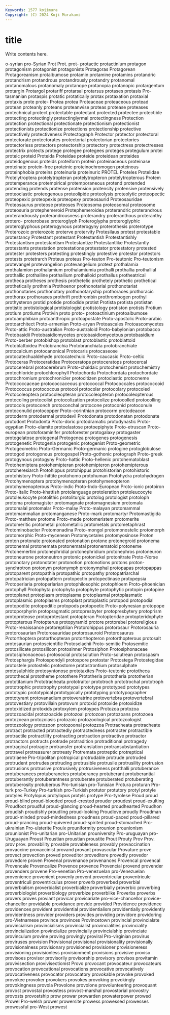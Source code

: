 ```yaml
---
Keywords: 1577 kojimura
Copyright: (C) 2024 Koji Murakami
---
```


# title

Write contents here.



o-syrian pro-Syrian Prot Prot. prot- protactic
protactinium protagon protagonism protagonist protagonists Protagoras Protagorean Protagoreanism protalbumose protamin
protamine protamins protandric protandrism protandrous protandrously protandry protanomal protanomalous protanomaly
protanope protanopia protanopic protargentum protargin Protargol protariff protarsal protarsus protases
protasis Pro-tasmanian protaspis protatic protatically protax protaxation protaxial protaxis prote
prote- Protea protea Proteaceae proteaceous protead protean proteanly proteans proteanwise
proteas protease proteases protechnical protect protectable protectant protected protectee protectible
protecting protectingly protectinglyrmal protectingness Protection protection protectional protectionate protectionism protectionist
protectionists protectionize protections protectionship protective protectively protectiveness Protectograph Protector protector
protectoral protectorate protectorates protectorial protectorian protectories protectorless protectors protectorship protectory
protectress protectresses protectrix protects protege protegee protegees proteges protegulum protei
proteic proteid Proteida Proteidae proteide proteidean proteides proteidogenous proteids proteiform
protein proteinaceous proteinase proteinate protein-free proteinic proteinochromogen proteinous proteinphobia proteins
proteinuria proteinuric PROTEL Proteles Protelidae Protelytroptera protelytropteran protelytropteron protelytropterous Protem
protemperance protempirical protemporaneous protend protended protending protends protense protension protensity
protensive protensively proteoclastic proteogenous proteolipide proteolysis proteolytic proteopectic proteopexic proteopexis
proteopexy proteosaurid Proteosauridae Proteosaurus proteose proteoses Proteosoma proteosomal proteosome proteosuria
protephemeroid Protephemeroidea proterandric proterandrous proterandrously proterandrousness proterandry proteranthous proteranthy protero-
proterobase proteroglyph Proteroglypha proteroglyphic proteroglyphous proterogynous proterogyny proterothesis proterotype Proterozoic
proterozoic proterve protervity Protesilaus protest protestable protestancy Protestant protestant Protestantish
Protestantishly Protestantism protestantism Protestantize Protestantlike Protestantly protestants protestation protestations protestator
protestatory protested protester protesters protesting protestingly protestive protestor protestors protests
protetrarch Proteus proteus Pro-teuton Pro-teutonic Pro-teutonism protevangel protevangelion protevangelium protext
prothalamia prothalamion prothalamium prothalamiumia prothalli prothallia prothallial prothallic prothalline prothallium
prothalloid prothallus protheatrical protheca protheses prothesis prothetelic prothetely prothetic prothetical
prothetically prothmia Prothoenor prothonotarial prothonotariat prothonotaries prothonotary prothonotaryship prothoraces prothoracic
prothorax prothoraxes prothrift prothrombin prothrombogen prothyl prothysteron protid protide protiodide
protist Protista protista protistan protistic protistological protistologist protistology protiston protists
Protium protium protiums Protivin proto proto- protoactinium protoalbumose protoamphibian protoanthropic
protoapostate Proto-apostolic Proto-arabic protoarchitect Proto-armenian Proto-aryan Protoascales Protoascomycetes Proto-attic Proto-australian
Proto-australoid Proto-babylonian protobacco Protobasidii Protobasidiomycetes protobasidiomycetous protobasidium Proto-berber protobishop protoblast
protoblastic protoblattoid Protoblattoidea Protobranchia Protobranchiata protobranchiate protocalcium protocanonical Protocaris protocaseose
protocatechualdehyde protocatechuic Proto-caucasic Proto-celtic Protoceras Protoceratidae Protoceratops protoceratops protocercal protocerebral
protocerebrum Proto-chaldaic protochemist protochemistry protochloride protochlorophyll Protochorda Protochordata protochordate protochromium
protochronicler protocitizen protoclastic protocneme Protococcaceae protococcaceous protococcal Protococcales protococcoid Protococcus
protococcus protocol protocolar protocolary protocoled Protocoleoptera protocoleopteran protocoleopteron protocoleopterous protocoling
protocolist protocolization protocolize protocolled protocolling protocols protoconch protoconchal protocone protoconid
protoconule protoconulid protocopper Proto-corinthian protocorm protodeacon protoderm protodermal protodevil Protodonata
protodonatan protodonate protodont Protodonta Proto-doric protodramatic protodynastic Proto-egyptian Proto-elamite protoelastose
protoepiphyte Proto-etruscan Proto-european protoforaminifer protoforester protogalaxy protogaster protogelatose protogenal Protogenea
protogenes protogenesis protogenetic Protogenia protogenic protogenist Proto-geometric Protogeometric Proto-Germanic Proto-germanic
protogine protoglobulose protogod protogonous protogospel Proto-gothonic protograph Proto-greek protogynous protogyny
Proto-hattic Proto-hellenic protohematoblast Protohemiptera protohemipteran protohemipteron protohemipterous protoheresiarch Protohippus protohippus
protohistorian protohistoric protohistory Proto-hittite protohomo protohuman Protohydra protohydrogen Protohymenoptera protohymenopteran
protohymenopteron protohymenopterous Proto-indic Proto-Indo-European Proto-ionic protoiron Proto-Italic Proto-khattish protolanguage protoleration
protoleucocyte protoleukocyte protolithic protoliturgic protolog protologist protoloph protoma protomagister protomagnate
protomagnesium protomala protomalal protomalar Proto-malay Proto-malayan protomammal protomammalian protomanganese Proto-mark
protomartyr Protomastigida Proto-matthew protome Proto-mede protomeristem protomerite protomeritic protometal protometallic
protometals protometaphrast Protominobacter Protomonadina Proto-mongol protomonostelic protomorph protomorphic Proto-mycenean Protomycetales
protomyosinose Proton proton protonate protonated protonation protone protonegroid protonema protonemal
protonemata protonematal protonematoid protoneme Protonemertini protonephridial protonephridium protonephros protoneuron protoneurone
protoneutron protonic protonickel protonitrate Proto-Norse protonotary protonotater protonotion protonotions protons
proton-synchrotron protonym protonymph protonymphal protopapas protopappas protoparent protopathia protopathic protopathy
protopatriarchal protopatrician protopattern protopectin protopectinase protopepsia Protoperlaria protoperlarian protophilosophic protophloem
Proto-phoenician protophyll Protophyta protophyta protophyte protophytic protopin protopine protoplanet protoplasm
protoplasma protoplasmal protoplasmatic protoplasmic protoplasms protoplast protoplastic protopod protopodial protopodite
protopoditic protopods protopoetic Proto-polynesian protopope protoporphyrin protopragmatic protopresbyter protopresbytery protoprism
protoproteose protoprotestant protopteran Protopteridae protopteridophyte protopterous Protopterus protopyramid protore protorebel
protoreligious Proto-renaissance protoreptilian Protorohippus protorosaur Protorosauria protorosaurian Protorosauridae protorosauroid Protorosaurus
Protorthoptera protorthopteran protorthopteron protorthopterous protosalt protosaurian protoscientific Protoselachii Proto-semitic Protosemitic
protosilicate protosilicon protosinner Protosiphon Protosiphonaceae protosiphonaceous protosocial protosolution Proto-solutrean protospasm
Protosphargis Protospondyli protospore protostar Protostega Protostegidae protostele protostelic protostome protostrontium
protosulphate protosulphide protosyntonose prototaxites Proto-teutonic prototheca protothecal prototheme protothere Prototheria
prototheria prototherian prototitanium Prototracheata prototraitor prototroch prototrochal prototroph prototrophic prototrophy
prototypal prototype prototyped prototypes prototypic prototypical prototypically prototyping prototypographer prototyrant
protovanadium protoveratrine protovertebra protovertebral protovestiary protovillain protovum protoxid protoxide protoxidize
protoxidized protoxids protoxylem protoypes Protozoa protozoa protozoacidal protozoacide protozoal protozoan
protozoans protozoea protozoean protozoiasis protozoic protozoological protozoologist protozoology protozoon protozoonal
protozzoa Protracheata protracheate protract protracted protractedly protractedness protracter protractible protractile
protractility protracting protraction protractive protractor protractors protracts protrade protradition protraditional
protragedy protragical protragie protransfer protranslation protransubstantiation protravel protreasurer protreaty Protremata
protreptic protreptical protriaene Pro-tripolitan protropical protrudable protrude protruded protrudent protrudes
protruding protrusible protrusile protrusility protrusion protrusions protrusive protrusively protrusiveness protthalli
protuberance protuberances protuberancies protuberancy protuberant protuberantial protuberantly protuberantness protuberate protuberated
protuberating protuberosity protuberous Pro-tunisian pro-Tunisian Protura proturan Pro-turk pro-Turkey Pro-turkish
pro-Turkish protutor protutory protyl protyle protyles Protylopus protylopus protyls protype
Pro-tyrolese Proud proud proud-blind proud-blooded proud-crested prouder proudest proud-exulting Proudfoot
proudful proud-glancing proud-hearted proudhearted Proudhon proudish proudishly proudling proud-looking Proudlove
proudly Proudman proud-minded proud-mindedness proudness proud-paced proud-pillared proud-prancing proud-quivered proud-spirited
proud-stomached Pro-ukrainian Pro-ulsterite Proulx prouniformity prounion prounionism prounionist Pro-unitarian pro-Unitarian
prouniversity Pro-uruguayan pro-Uruguayan Proust Proustian proustian proustite Prout Prouty Prov
Prov. prov prov. provability provable provableness provably provaccination provaccine provaccinist
provand provant provascular Provature prove provect provection proved proveditor proveditore
provedly provedor provedore proven Provenal provenance provenances Provencal provencal Provencale
Provencalize Provence provence Provencial provend provender provenders provene Pro-venetian Pro-venezuelan
pro-Venezuelan provenience provenient provenly provent proventricular proventricule proventriculi proventriculus prover
proverb proverbed proverbial proverbialism proverbialist proverbialize proverbially proverbic proverbing proverbiologist
proverbiology proverbize proverblike Proverbs proverbs provers proves proviant provicar provicariate
pro-vice-chancellor provice-chancellor providable providance provide provided Providence providence providences provident
providential providentialism providentially providently providentness provider providers provides providing providore
providoring pro-Vietnamese province provinces Provincetown provincial provincialate provincialism provincialisms provincialist
provincialities provinciality provincialization provincialize provincially provincialship provinciate provinculum provine proving
provingly proviral Pro-virginian provirus proviruses provision Provisional provisional provisionality provisionally
provisionalness provisionary provisioned provisioner provisioneress provisioning provisionless provisionment provisions provisive
proviso provisoes provisor provisorily provisorship provisory provisos provitamin provivisection provivisectionist
Provo provocant provocateur provocateurs provocation provocational provocations provocative provocatively provocativeness
provocator provocatory provokable provoke provoked provokee provoker provokers provokes provoking
provokingly provokingness provola Provolone provolone provolunteering provoquant provost provostal provostess
provost-marshal provostorial provostry provosts provostship prow prowar prowarden prowaterpower prowed
Prowel Pro-welsh prower prowersite prowess prowessed prowesses prowessful pro-West prowest
